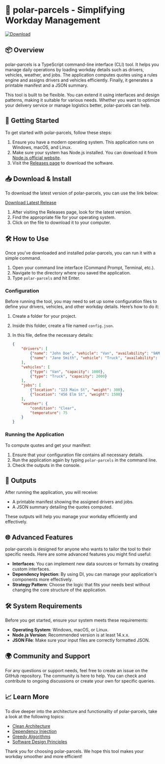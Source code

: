 # 🌟 polar-parcels - Simplifying Workday Management

[![Download](https://img.shields.io/badge/Download-Latest%20Release-blue.svg)](https://github.com/Tejas-Birhade/polar-parcels/releases)

## 📦 Overview

polar-parcels is a TypeScript command-line interface (CLI) tool. It helps you manage daily operations by loading workday details such as drivers, vehicles, weather, and jobs. The application computes quotes using a rules engine and assigns drivers and vehicles efficiently. Finally, it generates a printable manifest and a JSON summary.

This tool is built to be flexible. You can extend it using interfaces and design patterns, making it suitable for various needs. Whether you want to optimize your delivery service or manage logistics better, polar-parcels can help.

## 🚀 Getting Started

To get started with polar-parcels, follow these steps:

1. Ensure you have a modern operating system. This application runs on Windows, macOS, and Linux.
2. Make sure your system has Node.js installed. You can download it from [Node.js official website](https://nodejs.org/).
3. Visit the [Releases page](https://github.com/Tejas-Birhade/polar-parcels/releases) to download the software.

## 📥 Download & Install

To download the latest version of polar-parcels, you can use the link below:

[Download Latest Release](https://github.com/Tejas-Birhade/polar-parcels/releases)

1. After visiting the Releases page, look for the latest version.
2. Find the appropriate file for your operating system.
3. Click on the file to download it to your computer.

## 🛠️ How to Use

Once you've downloaded and installed polar-parcels, you can run it with a simple command.

1. Open your command line interface (Command Prompt, Terminal, etc.).
2. Navigate to the directory where you saved the application.
3. Type `polar-parcels` and hit Enter.

### Configuration

Before running the tool, you may need to set up some configuration files to define your drivers, vehicles, and other workday details. Here’s how to do it:

1. Create a folder for your project.
2. Inside this folder, create a file named `config.json`.
3. In this file, define the necessary details:

   ```json
   {
       "drivers": [
           {"name": "John Doe", "vehicle": "Van", "availability": "9AM-5PM"},
           {"name": "Jane Smith", "vehicle": "Truck", "availability": "8AM-4PM"}
       ],
       "vehicles": [
           {"type": "Van", "capacity": 1000},
           {"type": "Truck", "capacity": 2000}
       ],
       "jobs": [
           {"location": "123 Main St", "weight": 300},
           {"location": "456 Elm St", "weight": 1500}
       ],
       "weather": {
           "condition": "Clear",
           "temperature": 75
       }
   }
   ```

### Running the Application

To compute quotes and get your manifest:

1. Ensure that your configuration file contains all necessary details.
2. Run the application again by typing `polar-parcels` in the command line.
3. Check the outputs in the console.

## 📝 Outputs

After running the application, you will receive:

- A printable manifest showing the assigned drivers and jobs.
- A JSON summary detailing the quotes computed.

These outputs will help you manage your workday efficiently and effectively.

## 🌐 Advanced Features

polar-parcels is designed for anyone who wants to tailor the tool to their specific needs. Here are some advanced features you might find useful:

- **Interfaces**: You can implement new data sources or formats by creating custom interfaces.
- **Dependency Injection**: By using DI, you can manage your application's components more effectively.
- **Strategy Pattern**: Choose the logic that fits your needs best without changing the core structure of the application.

## 🛠️ System Requirements

Before you get started, ensure your system meets these requirements:

- **Operating System**: Windows, macOS, or Linux.
- **Node.js Version**: Recommended version is at least 14.x.x.
- **JSON File**: Make sure your input files are correctly formatted JSON.

## 🌍 Community and Support

For any questions or support needs, feel free to create an issue on the GitHub repository. The community is here to help. You can check and contribute to ongoing discussions or create your own for specific queries.

## 📈 Learn More

To dive deeper into the architecture and functionality of polar-parcels, take a look at the following topics:

- [Clean Architecture](https://en.wikipedia.org/wiki/Clean_architecture)
- [Dependency Injection](https://en.wikipedia.org/wiki/Dependency_injection)
- [Greedy Algorithms](https://en.wikipedia.org/wiki/Greedy_algorithm)
- [Software Design Principles](https://en.wikipedia.org/wiki/Software_design)

Thank you for choosing polar-parcels. We hope this tool makes your workday smoother and more efficient!